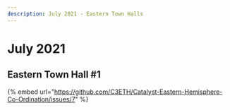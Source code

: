 ```yaml
---
description: July 2021 - Eastern Town Halls
---
```


# July 2021

## Eastern Town Hall \#1

{% embed url="https://github.com/C3ETH/Catalyst-Eastern-Hemisphere-Co-Ordination/issues/7" %}



